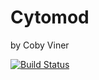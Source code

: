 # Cytomod #

by Coby Viner <cviner at cs dot toronto dot edu>

[![Build Status](https://magnum.travis-ci.com/cviner/cytomod.svg?token=zyHycrt21uuxM59vqC2x&branch=master)](https://magnum.travis-ci.com/cviner/cytomod)